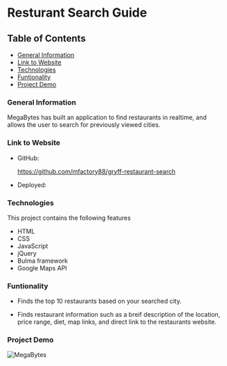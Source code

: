 # Resturant Search Guide

## Table of Contents

* [General Information](#General-Inforamtion)
* [Link to Website](#Link-to-Website)
* [Technologies](#Technologies)
* [Funtionality](#Funtionality)
* [Project Demo](#Project-Demo)

### General Information

MegaBytes has built an application to find restaurants in realtime, and allows the user to search for previously viewed cities.

### Link to Website

* GitHub:

    https://github.com/mfactory88/gryff-restaurant-search

* Deployed:

### Technologies

This project contains the following features

* HTML
* CSS
* JavaScript
* jQuery
* Bulma framework
* Google Maps API

### Funtionality

* Finds the top 10 restaurants based on your searched city.

* Finds restaurant information such as a breif description of the location, price range, diet, map links, and direct link to the restaurants website.

### Project Demo
![MegaBytes](https://user-images.githubusercontent.com/102685046/175390884-5295e5f6-1e08-4e73-b4da-ea6d42c0bdfc.gif)
